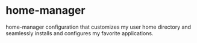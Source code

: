 # home-manager
home-manager configuration that customizes my user home directory and seamlessly installs and configures my favorite applications.
